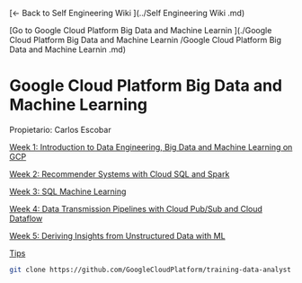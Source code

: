 [← Back to Self Engineering Wiki ](../Self Engineering Wiki .md)

[Go to Google Cloud Platform Big Data and Machine Learnin ](./Google Cloud Platform Big Data and Machine Learnin /Google Cloud Platform Big Data and Machine Learnin .md)

# Google Cloud Platform Big Data and Machine Learning

Propietario: Carlos Escobar

[Week 1: Introduction to Data Engineering, Big Data and Machine Learning on GCP](Google%20Cloud%20Platform%20Big%20Data%20and%20Machine%20Learnin%208902c8a9547043e7b61aeb6cd46ad5bd/Week%201%20Introduction%20to%20Data%20Engineering,%20Big%20Data%20%2078ea34db796549f490312710844f6c77.md)

[Week 2: Recommender Systems with Cloud SQL and Spark ](Google%20Cloud%20Platform%20Big%20Data%20and%20Machine%20Learnin%208902c8a9547043e7b61aeb6cd46ad5bd/Week%202%20Recommender%20Systems%20with%20Cloud%20SQL%20and%20Spar%206cd921101bfe4ff6b9f3643012333ca8.md)

[Week 3: SQL Machine Learning](Google%20Cloud%20Platform%20Big%20Data%20and%20Machine%20Learnin%208902c8a9547043e7b61aeb6cd46ad5bd/Week%203%20SQL%20Machine%20Learning%2094fe6b8cfca24af6b2107d1eb9aacddf.md)

[Week 4: Data Transmission Pipelines with Cloud Pub/Sub and Cloud Dataflow](Google%20Cloud%20Platform%20Big%20Data%20and%20Machine%20Learnin%208902c8a9547043e7b61aeb6cd46ad5bd/Week%204%20Data%20Transmission%20Pipelines%20with%20Cloud%20Pub%20%20b8741071fa2f4306bade5ef406c74ca6.md)

[Week 5: Deriving Insights from Unstructured Data with ML](Google%20Cloud%20Platform%20Big%20Data%20and%20Machine%20Learnin%208902c8a9547043e7b61aeb6cd46ad5bd/Week%205%20Deriving%20Insights%20from%20Unstructured%20Data%20wi%20280c7db8e7bb44b3a73795b153ca8ee3.md)

[Tips](Google%20Cloud%20Platform%20Big%20Data%20and%20Machine%20Learnin%208902c8a9547043e7b61aeb6cd46ad5bd/Tips%20436d7e973d004f698a8ce1de482579fa.md)

```bash
git clone https://github.com/GoogleCloudPlatform/training-data-analyst
```